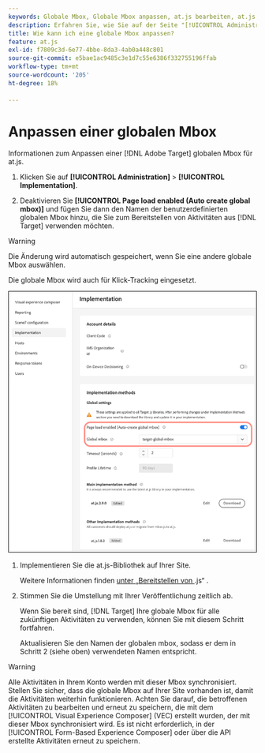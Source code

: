```yaml
---
keywords: Globale Mbox, Globale Mbox anpassen, at.js bearbeiten, at.js implementieren, at.js
description: Erfahren Sie, wie Sie auf der Seite "[!UICONTROL Administration]-[!UICONTROL Implementation]" in eine globale Mbox für at.js  [!DNL Adobe Target].
title: Wie kann ich eine globale Mbox anpassen?
feature: at.js
exl-id: f7809c3d-6e77-4bbe-8da3-4ab0a448c801
source-git-commit: e5bae1ac9485c3e1d7c55e6386f332755196ffab
workflow-type: tm+mt
source-wordcount: '205'
ht-degree: 18%

---
```


# Anpassen einer globalen Mbox

Informationen zum Anpassen einer [!DNL Adobe Target] globalen Mbox für at.js.

1. Klicken Sie auf **[!UICONTROL Administration]** > **[!UICONTROL Implementation]**.

1. Deaktivieren Sie **[!UICONTROL Page load enabled (Auto create global mbox)]** und fügen Sie dann den Namen der benutzerdefinierten globalen Mbox hinzu, die Sie zum Bereitstellen von Aktivitäten aus [!DNL Target] verwenden möchten.

>[!WARNING]
>
>Die Änderung wird automatisch gespeichert, wenn Sie eine andere globale Mbox auswählen.

Die globale Mbox wird auch für Klick-Tracking eingesetzt.

![custom-global-mbox](../../assets/custom-global-mbox.png)

1. Implementieren Sie die at.js-Bibliothek auf Ihrer Site.

   Weitere Informationen finden [&#x200B; unter „Bereitstellen von &#x200B;](/help/dev/implement/client-side/atjs/how-to-deployatjs/how-to-deployatjs.md).js“ .

1. Stimmen Sie die Umstellung mit Ihrer Veröffentlichung zeitlich ab.

   Wenn Sie bereit sind, [!DNL Target] Ihre globale Mbox für alle zukünftigen Aktivitäten zu verwenden, können Sie mit diesem Schritt fortfahren.

   Aktualisieren Sie den Namen der globalen mbox, sodass er dem in Schritt 2 (siehe oben) verwendeten Namen entspricht.


>[!WARNING]
>
>Alle Aktivitäten in Ihrem Konto werden mit dieser Mbox synchronisiert. Stellen Sie sicher, dass die globale Mbox auf Ihrer Site vorhanden ist, damit die Aktivitäten weiterhin funktionieren. Achten Sie darauf, die betroffenen Aktivitäten zu bearbeiten und erneut zu speichern, die mit dem [!UICONTROL Visual Experience Composer] (VEC) erstellt wurden, der mit dieser Mbox synchronisiert wird. Es ist nicht erforderlich, in der [!UICONTROL Form-Based Experience Composer] oder über die API erstellte Aktivitäten erneut zu speichern.
